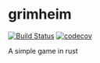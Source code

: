 # grimheim
[![Build Status](https://travis-ci.org/mikeyhc/grimheim.svg?branch=master)](https://travis-ci.org/mikeyhc/grimheim) [![codecov](https://codecov.io/gh/mikeyhc/grimheim/branch/master/graph/badge.svg)](https://codecov.io/gh/mikeyhc/grimheim)

A simple game in rust
